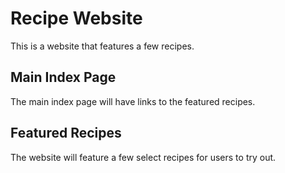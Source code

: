 # Recipe Website

This is a website that features a few recipes.

## Main Index Page

The main index page will have links to the featured recipes.

## Featured Recipes

The website will feature a few select recipes for users to try out.
